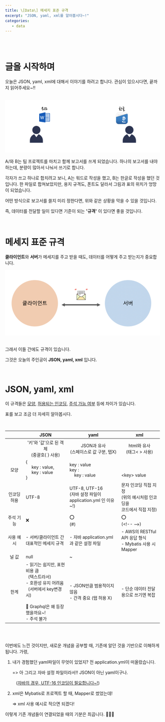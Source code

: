 ```yaml
---
title: \[Data\] 메세지 표준 규격
excerpt: "JSON, yaml, xml를 알아봅시다~!"
categories:
   - data
---
```


<br><br>

# 글을 시작하며

오늘은 JSON, yaml, xml에 대해서 이야기를 하려고 합니다. 관심이 있으시다면, 끝까지 읽어주세요~!!

<br />



<div align=center>
  <img src="/assets/images/0429-1.png">
</div>

A/와 B는 팀 프로젝트를 마치고 함께 보고서를 쓰게 되었습니다. 하나의 보고서를 내야하는데, 분량이 많아서 나눠서 쓰기로 합니다. 

각자가 쓰고 하나로 합치려고 보니, A는 워드로 작성을 했고, B는 한글로 작성을 했던 것입니다. 한 파일로 합쳐보았지만, 용지 규격도, 폰트도 달라서 그림과 표의 위치가 엉망이 되었습니다.

어떤 방식으로 보고서를 쓸지 미리 정한다면, 위와 같은 상황을 막을 수 있을 것입니다. 

즉, 데이터를 전달할 일이 있다면 기준이 되는 **'규격'** 이 있다면 좋을 것입니다.



<br />

# 메세지 표준 규격

**클라이언트**와 **서버**가 메세지를 주고 받을 때도, 데이터를 어떻게 주고 받는지가 중요합니다.



<div align=center>
  <img src="/assets/images/0429-2.png">
</div>


<br />

그래서 이들 간에도 규격이 있습니다. 

그것은 오늘의 주인공이 **JSON, yaml, xml** 입니다. 





<br />

# JSON, yaml, xml

이 규격들은 <u>모양</u>, <u>허용되는 인코딩</u>, <u>주석 가능 여부</u> 등에 차이가 있습니다. 

표를 보고 조금 더 자세히 알아봅시다.

<br />

|                              | <center>JSON</center>                                        | <center>yaml</center>                                        | <center>xml</center>                                         |
| ---------------------------- | ------------------------------------------------------------ | ------------------------------------------------------------ | ------------------------------------------------------------ |
| <img width=100/>             | <center>'키'와 '값'으로 된 객체<br />(중괄호{ } 사용)</center> | <center>JSON과 유사<br />(스페이스로 값 구분, 탭X)</center>  | <center>html와 유사<br />(태그< > 사용)<br /></center>       |
| <center>모양</center>        | {<br />&nbsp;&nbsp;&nbsp;&nbsp;&nbsp;key : value,<br />&nbsp;&nbsp;&nbsp;&nbsp;&nbsp;key : value<br />} | key : value<br />key :<br />&nbsp;&nbsp;&nbsp;&nbsp;key : value | <?xml version="1.0" encoding="UTF-8"?><br /><br />\<key> value </key> |
| <center>인코딩 허용</center> | UTF-8                                                        | UTF-8, UTF-16<br />(자바 설정 파일이<br />application.yml 인 이유~!) | 문자 인코딩 직접 지정<br />(위의 예시처럼 인코딩을 <br />코드에서 직접 지정) |
| <center>주석 기능</center>   | ❌                                                            | ⭕️<br />(#)                                                   | ⭕️<br />(\<!-\- -\->)                                         |
| <center>사용 예시</center>   | - 서버/클라이언트 간 대표적인 메세지 규격                    | - 자바 application.yml과 같은 설정 파일                      | - AWS의 RESTful API 응답 형식<br />- Mybatis 사용 시 Mapper  |
| <center>널 값</center>       | null                                                         | ~                                                            |                                                              |
| <center>한계</center>        | - 읽기는 쉽지만, 표현 비용 큼<br />&nbsp;&nbsp;(텍스트라서)<br />- 호환성 유지 어려움<br />&nbsp;&nbsp;(서버에서 key변경 시)<br /><br />🎯 Graphql은 왜 등장했을까요~!<br />- 주석 불가 | - JSON만큼 범용적이지 않음<br />- 간격 중요 (탭 허용 X)      | - 단순 데이터 전달 용으로 쓰기엔 복잡                        |



<br /><br />

이번에도 느낀 것이지만, 새로운 개념을 공부할 때, 기존에 알던 것을 기반으로 이해하게 됩니다. 가령,



1. 내가 경험했던 yaml파일이 무엇이 있었지? 전 application.yml이 떠올랐습니다.

   => 아 그리고 자바 설정 파일이라서!! JSON이 아닌 yaml이구나. 

   &nbsp;&nbsp;&nbsp;(<a href="https://osj3474.github.io/data/encoding/">자바의 경우, UTF-16 인코딩이 필요합니다~!</a>)

   

2. xml은 Mybatis로 프로젝트 할 때, Mapper로 썼었는데!

   => xml 사용 예시로 적으면 되겠다!

   

이렇게 기존 개념들이 연결되었을 때의 기분은 최곱니다. 🚀🚀🚀 



<br />

